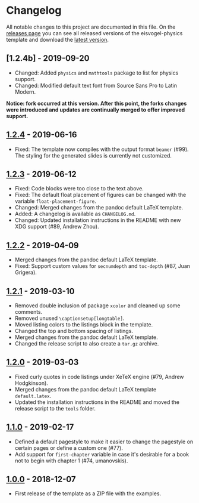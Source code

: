 # Changelog

All notable changes to this project are documented in this file. On the [releases page](https://github.com/cheshyre/eisvogel-physics/releases/) you can see all released versions of the eisvogel-physics template and download the [latest version](https://github.com/cheshyre/eisvogel-physics/releases/latest).

## [1.2.4b] - 2019-09-20

* Changed: Added `physics` and `mathtools` package to list for physics support.
* Changed: Modified default text font from Source Sans Pro to Latin Modern.

**Notice: fork occurred at this version. After this point, the forks changes were introduced and updates are continually merged to offer improved support.**

## [1.2.4] - 2019-06-16

- Fixed: The template now compiles with the output format `beamer` (#99). The styling for the generated slides is currently not customized.

## [1.2.3] - 2019-06-12

- Fixed: Code blocks were too close to the text above.
- Fixed: The default float placement of figures can be changed with the variable `float-placement-figure`.
- Changed: Merged changes from the pandoc default LaTeX template.
- Added: A changelog is available as `CHANGELOG.md`.
- Changed: Updated installation instructions in the README with new XDG support (#89, Andrew Zhou).

## [1.2.2] - 2019-04-09

- Merged changes from the pandoc default LaTeX template.
- Fixed: Support custom values for `secnumdepth` and `toc-depth` (#87, Juan Grigera).

## [1.2.1] - 2019-03-10

- Removed double inclusion of package `xcolor` and cleaned up some comments.
- Removed unused `\captionsetup[longtable]`.
- Moved listing colors to the listings block in the template.
- Changed the top and bottom spacing of listings.
- Merged changes from the pandoc default LaTeX template.
- Changed the release script to also create a `tar.gz` archive.

## [1.2.0] - 2019-03-03

- Fixed curly quotes in code listings under XeTeX engine (#79, Andrew Hodgkinson).
- Merged changes from the pandoc default LaTeX template `default.latex`.
- Updated the installation instructions in the README and moved the release script to the `tools` folder.

## [1.1.0] - 2019-02-17

- Defined a default pagestyle to make it easier to change the pagestyle on certain pages or define a custom one (#77).
- Add support for `first-chapter` variable in case it's desirable for a book not to begin with chapter 1 (#74, umanovskis).

## [1.0.0] - 2018-12-07

- First release of the template as a ZIP file with the examples.

[1.2.4]: https://github.com/cheshyre/eisvogel-physics/compare/v1.2.3...v1.2.4
[1.2.3]: https://github.com/cheshyre/eisvogel-physics/compare/v1.2.2...v1.2.3
[1.2.2]: https://github.com/cheshyre/eisvogel-physics/compare/v1.2.1...v1.2.2
[1.2.1]: https://github.com/cheshyre/eisvogel-physics/compare/v1.2.0...v1.2.1
[1.2.0]: https://github.com/cheshyre/eisvogel-physics/compare/1.1.0...v1.2.0
[1.1.0]: https://github.com/cheshyre/eisvogel-physics/compare/v1.0.0...1.1.0
[1.0.0]: https://github.com/cheshyre/eisvogel-physics/releases/tag/v1.0.0
